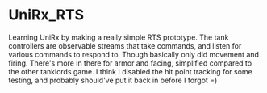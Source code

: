 # UniRx_RTS
Learning UniRx by making a really simple RTS prototype.  The tank controllers are observable streams that take commands, and listen for various commands to respond to.  Though basically only did movement and firing.  There's more in there for armor and facing, simplified compared to the other tanklords game.  I think I disabled the hit point tracking for some testing, and probably should've put it back in before I forgot =)
